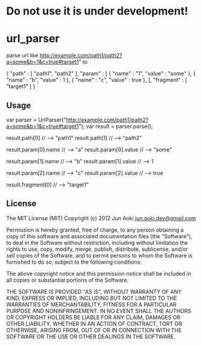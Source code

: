 Do not use it is under development!
==========

url_parser
==========

parse url like http://example.com/path1/path2?a=some&b=1&c=true#target1" to

{
	"path" : [
		"path1",
		"path2"
	],
	"param" : [
		{
			"name" : "1", 
			"value" : "some"
		},
		{
			"name" : "b", 
			"value" : 1 
		},
		{
			"name" : "c", 
			"value" : true
		},
	],
	"fragment" : [
		"target1"
	]
}

Usage
-------
var parser = UrlParser("http://example.com/path1/path2?a=some&b=1&c=true#target1");
var result = parser.parse(); 

result.path[0] // --> "path1"
result.path[1] // --> "path2"

result.param[0].name  // --> "a"
result.param[0].value  // --> "some"

result.param[1].name  // --> "b"
result.param[1].value  // --> 1

result.param[2].name  // --> "c"
result.param[2].value  // --> true

result.fragment[0]  // --> "target1"



License
-------

The MIT License (MIT)
Copyright (c) 2012 Jun Aoki <jun.aoki.dev@gmail.com>

Permission is hereby granted, free of charge, to any person obtaining a copy of this software and associated documentation files (the "Software"), to deal in the Software without restriction, including without limitation the rights to use, copy, modify, merge, publish, distribute, sublicense, and/or sell copies of the Software, and to permit persons to whom the Software is furnished to do so, subject to the following conditions:

The above copyright notice and this permission notice shall be included in all copies or substantial portions of the Software.

THE SOFTWARE IS PROVIDED "AS IS", WITHOUT WARRANTY OF ANY KIND, EXPRESS OR IMPLIED, INCLUDING BUT NOT LIMITED TO THE WARRANTIES OF MERCHANTABILITY, FITNESS FOR A PARTICULAR PURPOSE AND NONINFRINGEMENT. IN NO EVENT SHALL THE AUTHORS OR COPYRIGHT HOLDERS BE LIABLE FOR ANY CLAIM, DAMAGES OR OTHER LIABILITY, WHETHER IN AN ACTION OF CONTRACT, TORT OR OTHERWISE, ARISING FROM, OUT OF OR IN CONNECTION WITH THE SOFTWARE OR THE USE OR OTHER DEALINGS IN THE SOFTWARE.

